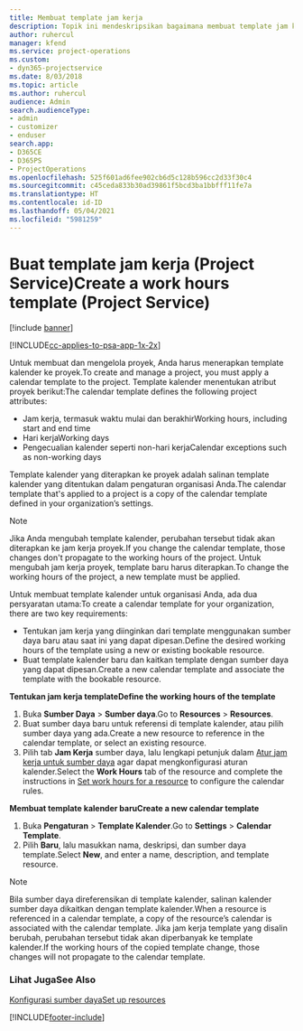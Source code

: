 ```yaml
---
title: Membuat template jam kerja
description: Topik ini mendeskripsikan bagaimana membuat template jam kerja di Project Service.
author: ruhercul
manager: kfend
ms.service: project-operations
ms.custom:
- dyn365-projectservice
ms.date: 8/03/2018
ms.topic: article
ms.author: ruhercul
audience: Admin
search.audienceType:
- admin
- customizer
- enduser
search.app:
- D365CE
- D365PS
- ProjectOperations
ms.openlocfilehash: 525f601ad6fee902cb6d5c128b596cc2d33f30c4
ms.sourcegitcommit: c45ceda833b30ad39861f5bcd3ba1bbfff11fe7a
ms.translationtype: HT
ms.contentlocale: id-ID
ms.lasthandoff: 05/04/2021
ms.locfileid: "5981259"
---
```

# <a name="create-a-work-hours-template-project-service"></a><span data-ttu-id="ebe3c-103">Buat template jam kerja (Project Service)</span><span class="sxs-lookup"><span data-stu-id="ebe3c-103">Create a work hours template (Project Service)</span></span>

[!include [banner](../includes/psa-now-project-operations.md)]

[!INCLUDE[cc-applies-to-psa-app-1x-2x](../includes/cc-applies-to-psa-app-3x.md)]

<span data-ttu-id="ebe3c-104">Untuk membuat dan mengelola proyek, Anda harus menerapkan template kalender ke proyek.</span><span class="sxs-lookup"><span data-stu-id="ebe3c-104">To create and manage a project, you must apply a calendar template to the project.</span></span> <span data-ttu-id="ebe3c-105">Template kalender menentukan atribut proyek berikut:</span><span class="sxs-lookup"><span data-stu-id="ebe3c-105">The calendar template defines the following project attributes:</span></span>

- <span data-ttu-id="ebe3c-106">Jam kerja, termasuk waktu mulai dan berakhir</span><span class="sxs-lookup"><span data-stu-id="ebe3c-106">Working hours, including start and end time</span></span>
- <span data-ttu-id="ebe3c-107">Hari kerja</span><span class="sxs-lookup"><span data-stu-id="ebe3c-107">Working days</span></span>
- <span data-ttu-id="ebe3c-108">Pengecualian kalender seperti non-hari kerja</span><span class="sxs-lookup"><span data-stu-id="ebe3c-108">Calendar exceptions such as non-working days</span></span>

<span data-ttu-id="ebe3c-109">Template kalender yang diterapkan ke proyek adalah salinan template kalender yang ditentukan dalam pengaturan organisasi Anda.</span><span class="sxs-lookup"><span data-stu-id="ebe3c-109">The calendar template that's applied to a project is a copy of the calendar template defined in your organization’s settings.</span></span>

> [!NOTE]
> <span data-ttu-id="ebe3c-110">Jika Anda mengubah template kalender, perubahan tersebut tidak akan diterapkan ke jam kerja proyek.</span><span class="sxs-lookup"><span data-stu-id="ebe3c-110">If you change the calendar template, those changes don't propagate to the working hours of the project.</span></span> <span data-ttu-id="ebe3c-111">Untuk mengubah jam kerja proyek, template baru harus diterapkan.</span><span class="sxs-lookup"><span data-stu-id="ebe3c-111">To change the working hours of the project, a new template must be applied.</span></span>

<span data-ttu-id="ebe3c-112">Untuk membuat template kalender untuk organisasi Anda, ada dua persyaratan utama:</span><span class="sxs-lookup"><span data-stu-id="ebe3c-112">To create a calendar template for your organization, there are two key requirements:</span></span>

- <span data-ttu-id="ebe3c-113">Tentukan jam kerja yang diinginkan dari template menggunakan sumber daya baru atau saat ini yang dapat dipesan.</span><span class="sxs-lookup"><span data-stu-id="ebe3c-113">Define the desired working hours of the template using a new or existing bookable resource.</span></span>
- <span data-ttu-id="ebe3c-114">Buat template kalender baru dan kaitkan template dengan sumber daya yang dapat dipesan.</span><span class="sxs-lookup"><span data-stu-id="ebe3c-114">Create a new calendar template and associate the template with the bookable resource.</span></span>

<span data-ttu-id="ebe3c-115">**Tentukan jam kerja template**</span><span class="sxs-lookup"><span data-stu-id="ebe3c-115">**Define the working hours of the template**</span></span>

1. <span data-ttu-id="ebe3c-116">Buka **Sumber Daya** \> **Sumber daya**.</span><span class="sxs-lookup"><span data-stu-id="ebe3c-116">Go to **Resources** \> **Resources**.</span></span>
2. <span data-ttu-id="ebe3c-117">Buat sumber daya baru untuk referensi di template kalender, atau pilih sumber daya yang ada.</span><span class="sxs-lookup"><span data-stu-id="ebe3c-117">Create a new resource to reference in the calendar template, or select an existing resource.</span></span>
3. <span data-ttu-id="ebe3c-118">Pilih tab **Jam Kerja** sumber daya, lalu lengkapi petunjuk dalam [Atur jam kerja untuk sumber daya](https://docs.microsoft.com/dynamics365/field-service/set-work-hours-resource) agar dapat mengkonfigurasi aturan kalender.</span><span class="sxs-lookup"><span data-stu-id="ebe3c-118">Select the **Work Hours** tab of the resource and complete the instructions in [Set work hours for a resource](https://docs.microsoft.com/dynamics365/field-service/set-work-hours-resource) to configure the calendar rules.</span></span>

<span data-ttu-id="ebe3c-119">**Membuat template kalender baru**</span><span class="sxs-lookup"><span data-stu-id="ebe3c-119">**Create a new calendar template**</span></span>

1. <span data-ttu-id="ebe3c-120">Buka **Pengaturan** \> **Template Kalender**.</span><span class="sxs-lookup"><span data-stu-id="ebe3c-120">Go to **Settings** \> **Calendar Template**.</span></span>
2. <span data-ttu-id="ebe3c-121">Pilih **Baru**, lalu masukkan nama, deskripsi, dan sumber daya template.</span><span class="sxs-lookup"><span data-stu-id="ebe3c-121">Select **New**, and enter a name, description, and template resource.</span></span>


> [!NOTE]
> <span data-ttu-id="ebe3c-122">Bila sumber daya direferensikan di template kalender, salinan kalender sumber daya dikaitkan dengan template kalender.</span><span class="sxs-lookup"><span data-stu-id="ebe3c-122">When a resource is referenced in a calendar template, a copy of the resource’s calendar is associated with the calendar template.</span></span> <span data-ttu-id="ebe3c-123">Jika jam kerja template yang disalin berubah, perubahan tersebut tidak akan diperbanyak ke template kalender.</span><span class="sxs-lookup"><span data-stu-id="ebe3c-123">If the working hours of the copied template change, those changes will not propagate to the calendar template.</span></span>


### <a name="see-also"></a><span data-ttu-id="ebe3c-124">Lihat Juga</span><span class="sxs-lookup"><span data-stu-id="ebe3c-124">See Also</span></span>  
 [<span data-ttu-id="ebe3c-125">Konfigurasi sumber daya</span><span class="sxs-lookup"><span data-stu-id="ebe3c-125">Set up resources</span></span>](../psa/set-up-resources.md)


[!INCLUDE[footer-include](../includes/footer-banner.md)]
